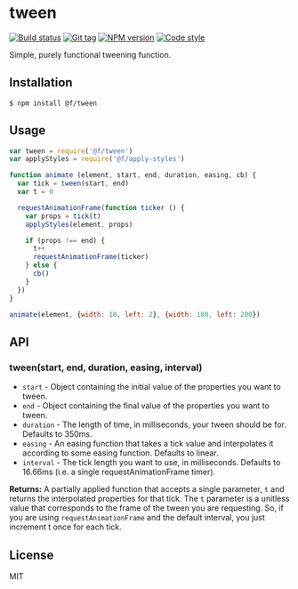 
# tween

[![Build status][travis-image]][travis-url]
[![Git tag][git-image]][git-url]
[![NPM version][npm-image]][npm-url]
[![Code style][standard-image]][standard-url]

Simple, purely functional tweening function.

## Installation

    $ npm install @f/tween

## Usage

```js
var tween = require('@f/tween')
var applyStyles = require('@f/apply-styles')

function animate (element, start, end, duration, easing, cb) {
  var tick = tween(start, end)
  var t = 0

  requestAnimationFrame(function ticker () {
    var props = tick(t)
    applyStyles(element, props)

    if (props !== end) {
      t++
      requestAnimationFrame(ticker)
    } else {
      cb()
    }
  })
}

animate(element, {width: 10, left: 2}, {width: 100, left: 200})
```

## API

### tween(start, end, duration, easing, interval)

- `start` - Object containing the initial value of the properties you want to tween.
- `end` - Object containing the final value of the properties you want to tween.
- `duration` - The length of time, in milliseconds, your tween should be for. Defaults to 350ms.
- `easing` - An easing function that takes a tick value and interpolates it according to some easing function. Defaults to linear.
- `interval` - The tick length you want to use, in milliseconds. Defaults to 16.66ms (i.e. a single requestAnimationFrame timer).

**Returns:** A partially applied function that accepts a single parameter, `t` and returns the interpolated properties for that tick. The `t` parameter is a unitless value that corresponds to the frame of the tween you are requesting. So, if you are using `requestAnimationFrame` and the default interval, you just increment t once for each tick.

## License

MIT

[travis-image]: https://img.shields.io/travis/micro-js/tween.svg?style=flat-square
[travis-url]: https://travis-ci.org/micro-js/tween
[git-image]: https://img.shields.io/github/tag/micro-js/tween.svg
[git-url]: https://github.com/micro-js/tween
[standard-image]: https://img.shields.io/badge/code%20style-standard-brightgreen.svg?style=flat
[standard-url]: https://github.com/feross/standard
[npm-image]: https://img.shields.io/npm/v/@f/tween.svg?style=flat-square
[npm-url]: https://npmjs.org/package/@f/tween

